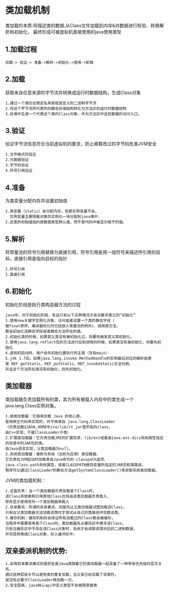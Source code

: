 类加载机制
===
类加载的本质:将描述类的数据,从Class文件加载到内存&对数据进行校验、转换解析和初始化，
最终形成可被虚拟机直接使用的java使用类型


1.加载过程
---
    加载-> 验证-> 准备->解析->初始化->使用->卸载
    
2.加载
---
 获取来自任意来源的字节流并转换成运行时数据结构，生成Class对象
    
    1.通过一个类的全限定名来获取其定义的二进制字节流
    2.将这个字节流所代表的的静态存储结构转化为方法区的运行时数据结构
    3.在堆中生成一个代表这个类的Class对象，作为方法区中这些数据的访问入口。
    
3.验证
---
验证字节流信息符合当前虚拟机的要求，防止被篡改过的字节码危害JVM安全

    1.文件格式的验证
    2.元数据验证
    3.字节码验证
    4.符号引用验证
    
4.准备
---
为类变量分配内存并设置初始值

    1.类变量（static）会分配内存，但是实例变量不会，
      实例变量主要随着对象的实例化一块分配到java堆中.
    2.这里的初始值指的是数据类型默认值，而不是代码中被显示赋予的值。
    
5.解析
---
将常量池的符号引用替换为直接引用，符号引用是用一组符号来描述所引用的目标，直接引用是指向目标的指针

    1.符号引用
    2.直接引用
    
6.初始化
---
初始化阶段是执行类构造器<client>方法的过程

    java中，对于初始化阶段，有且只有以下五种情况才会对要求类立刻“初始化”
    1.使用new关键字实例化对象、访问或者设置一个类的静态字段（
    被final修饰、编译器优化时已经放入常量池的例外）、调用类方法，
    都会初始化该静态字段或者静态方法所在的类。
    2.初始化类的时候，如果其父类没有被初始化过，则要先触发其父类初始化。
    3.使用java.lang.reflect包的方法进行反射调用的时候，如果类没有被初始化，则要先初始化
    4.虚拟机启动时，用户会先初始化要执行的主类（含有main）
    5.jdk 1.7后，如果java.lang.invoke.MethodHandle的实例最后对应的解析结果
    是 REF_getStatic、REF_putStatic、REF_invokeStatic方法句柄，
    并且这个方法所在类没有初始化，则先初始化。
    
    
类加载器
---
类加载器负责加载所有的类，其为所有被载入内存中的类生成一个java.lang.Class实例对象。

    1.根类加载器：它用来加载 Java 的核心类，
    是用原生代码来实现的，并不继承自 java.lang.ClassLoader
    （负责加载$JAVA_HOME中jre/lib/rt.jar里所有的class，
    由C++实现，不是ClassLoader子类）
    2.扩展类加载器：它负责加载JRE的扩展目录，lib/ext或者由java.ext.dirs系统属性指定的目录中的JAR包的类。
    由Java语言实现，父类加载器为null。
    3.系统类加载器：被称为系统（也称为应用）类加载器，
    它负责在JVM启动时加载来自Java命令的-classpath选项、
    java.class.path系统属性，或者CLASSPATH换将变量所指定的JAR包和类路径。
    程序可以通过ClassLoader的静态方法getSystemClassLoader()来获取系统类加载器。
    
    
JVM的类加载机制：

    1.全盘负责：当一个类加载器负责加载某个Class时，
    该Class所依赖和引用其他Class也将由该类加载器负责载入，
    除非显示使用另外一个类加载器来载入
    2.双亲委派：所谓的双亲委派，则是先让父类加载器试图加载该Class，
    只有在父类加载器无法加载该类时才尝试从自己的类路径中加载该类。
    3.缓存机制：缓存机制将会保证所有加载过的Class都会被缓存，
    当程序中需要使用某个Class时，类加载器先从缓存区中搜寻该Class，
    只有当缓存区中不存在该Class对象时，系统才会读取该类对应的二进制数据，
    并将其转换成Class对象，存入缓冲区中。
    
双亲委派机制的优势:
---
    
    1.采用双亲委派模式的是好处是Java类随着它的类加载器一起具备了一种带有优先级的层次关系，
    通过这种层级关可以避免类的重复加载，当父亲已经加载了该类时，
    就没有必要子ClassLoader再加载一次。
    2.安全因素，java核心api中定义类型不会被随意替换
            

